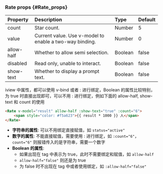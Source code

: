 ### Rate props {#Rate_props}

| Property | Description | Type | Default |
| :--- | :--- | :--- | :--- |
| count | Star count. | Number | 5 |
| value | Current value. Use v-model to enable a two-way binding. | Number | 0 |
| allow-half | Whether to allow semi selection. | Boolean | false |
| disabled | Read only, unable to interact. | Boolean | false |
| show-text | Whether to display a prompt text. | Boolean | false |

iview 中属性，都可以使用 v-bind 或者 : 进行绑定，Boolean 的属性比较特别，为 true 时直接出现即可，可以不用 : 进行绑定，例如下面的 allow-half, show-text 和 count 的使用

```html
<Rate v-model="result" allow-half :show-text="true" :count="6">
    <span style="color: #f5a623">{{ result * 1000 }} 人</span>
</Rate>
```

* **字符串的属性**: 可以不用绑定直接赋值，如 `status="active"`
* **数字的属性**: 不能直接赋值，需要使用 : 进行绑定，如 `:count="6"`，`count="6"` 则报错传入的是字符串，需要一个数字
* **Boolean 的属性**: 
  * 如果出现在 tag 中表示为 true，此时不需要绑定和赋值，如 `allow-half` 
  * `allow-half="false"` 则还是为 true
  * 为 false 时不出现在 tag 中或者使用绑定，如 `:allow-half="false"`



